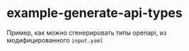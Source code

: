 # example-generate-api-types

Пример, как можно сгенерировать типы openapi, из модифицированного `input.yaml`